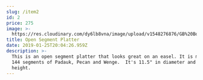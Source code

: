 ```yaml
---
slug: /item2
id: 2
price: 275
image: >-
  https://res.cloudinary.com/dy6lb8vna/image/upload/v1548276876/GB%20Bowlworks%20Gallery/IMG_3048a.jpg
title: Open Segment Platter
date: 2019-01-25T20:04:26.959Z
description: >-
  This is an open segment platter that looks great on an easel. It is made from
  144 segments of Padauk, Pecan and Wenge.  It's 11.5" in diameter and 3" in
  height.
---
```



